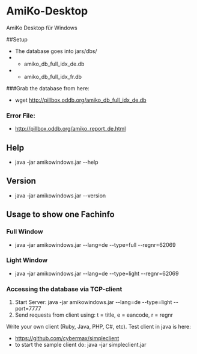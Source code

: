 AmiKo-Desktop
=============

AmiKo Desktop für Windows

##Setup
* The database goes into jars/dbs/
* * amiko_db_full_idx_de.db
* * amiko_db_full_idx_fr.db

###Grab the database from here:
* wget http://pillbox.oddb.org/amiko_db_full_idx_de.db

### Error File:
* http://pillbox.oddb.org/amiko_report_de.html

## Help
* java -jar amikowindows.jar --help

## Version
* java -jar amikowindows.jar --version

## Usage to show one Fachinfo
### Full Window
* java -jar amikowindows.jar --lang=de --type=full --regnr=62069

### Light Window
* java -jar amikowindows.jar --lang=de --type=light --regnr=62069

### Accessing the database via TCP-client
1. Start Server: java -jar amikowindows.jar --lang=de --type=light --port=7777
2. Send requests from client using: t = title, e = eancode, r = regnr

Write your own client (Ruby, Java, PHP, C#, etc). Test client in java is here:
* https://github.com/cybermax/simpleclient
* to start the sample client do: java -jar simpleclient.jar
